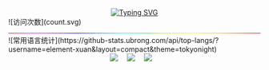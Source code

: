   <div align="center">
    <a href="https://e-yuansu.com/">
      <img src="https://readme-typing-svg.demolab.com?font=Fira+Code&pause=1000&width=450&lines=Console.log(%22Enjoy,You Life!%22);If You Want You Can Do Anything!&center=true&size=23" alt="Typing SVG" />
    </a>
  </div>
![访问次数](count.svg)


  <div align="center">
      <img src="https://github.com/element-xuan/element-xuan/blob/main/Img/RainbowBar.gif"alt="分隔动画"/>
  </div>
![常用语言统计](https://github-stats.ubrong.com/api/top-langs/?username=element-xuan&layout=compact&theme=tokyonight)



<div align="center">
    <a href="https://e-yuansu.com/"><img src="https://img.shields.io/badge/Website-网站-blue" /></a>&emsp;
    <a href="https://e-yuansu.com/wp-content/uploads/2023/09/22866b01fd205519.jpg"><img src="https://img.shields.io/badge/WeChat-微信-07c160" /></a>&emsp;
    <a href="https://space.bilibili.com/477554422"><img src="https://img.shields.io/badge/Bilibili-B站-ff69b4" /></a>&emsp;
  </div>